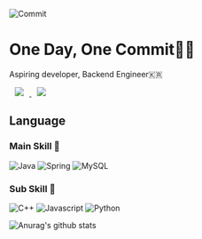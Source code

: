 ![Commit](https://user-images.githubusercontent.com/57768558/108633259-a2417200-74b6-11eb-8910-5e75b191a47e.gif)   


# One Day, One Commit🧑‍💻
Aspiring developer, Backend Engineer🇰🇷

<a href="https://instagram.com/mk_seo_10">
    <img 
        src="http://img.shields.io/badge/-Instagram-E4405F?style=flat&logo=Instagram&logoColor=white&link=https://instagram.com/mk_seo_10/"
        style="height : auto; margin-left : 10px; margin-right : 10px;"/>
</a>
<a href="https://mmkser10.github.io/">
    <img 
        src="http://img.shields.io/badge/-Portfolio-181717?style=flat&logo=Github&logoColor=white&link=https://mmkser10.github.io/"
        style="height : auto; margin-left : 10px; margin-right : 10px;"/>
</a>

## Language

### Main Skill 👀  
![Java](https://img.shields.io/badge/Java-007396?style=flat-square&logo=Java&logoColor=white) ![Spring](https://img.shields.io/badge/Spring-6DB33F?style=flat-square&logo=Spring&logoColor=white)  ![MySQL](https://img.shields.io/badge/MySQL-4479A1?style=flat-square&logo=MySQL&logoColor=white)
### Sub Skill 🌱  
![C++](https://img.shields.io/badge/C++-00599C?style=flat-square&logo=C%2b%2b&logoColor=white) ![Javascript](https://img.shields.io/badge/Javascript-F7DF1E?style=flat-square&logo=Javascript&logoColor=white) ![Python](https://img.shields.io/badge/Python-3766AB?style=flat-square&logo=Python&logoColor=white)

![Anurag's github stats](https://github-readme-stats.vercel.app/api?username=mmkser10)
<!--
**mmkser10/mmkser10** is a ✨ _special_ ✨ repository because its `README.md` (this file) appears on your GitHub profile.
